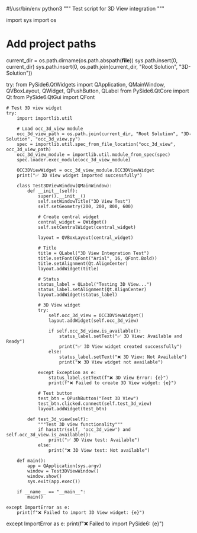 #!/usr/bin/env python3
"""
Test script for 3D View integration
"""

import sys
import os

# Add project paths
current_dir = os.path.dirname(os.path.abspath(__file__))
sys.path.insert(0, current_dir)
sys.path.insert(0, os.path.join(current_dir, "Root Solution", "3D-Solution"))

try:
    from PySide6.QtWidgets import QApplication, QMainWindow, QVBoxLayout, QWidget, QPushButton, QLabel
    from PySide6.QtCore import Qt
    from PySide6.QtGui import QFont
    
    # Test 3D view widget
    try:
        import importlib.util
        
        # Load occ_3d_view module
        occ_3d_view_path = os.path.join(current_dir, "Root Solution", "3D-Solution", "occ_3d_view.py")
        spec = importlib.util.spec_from_file_location("occ_3d_view", occ_3d_view_path)
        occ_3d_view_module = importlib.util.module_from_spec(spec)
        spec.loader.exec_module(occ_3d_view_module)
        
        OCC3DViewWidget = occ_3d_view_module.OCC3DViewWidget
        print("✅ 3D View widget imported successfully")
        
        class Test3DViewWindow(QMainWindow):
            def __init__(self):
                super().__init__()
                self.setWindowTitle("3D View Test")
                self.setGeometry(200, 200, 800, 600)
                
                # Create central widget
                central_widget = QWidget()
                self.setCentralWidget(central_widget)
                
                layout = QVBoxLayout(central_widget)
                
                # Title
                title = QLabel("3D View Integration Test")
                title.setFont(QFont("Arial", 16, QFont.Bold))
                title.setAlignment(Qt.AlignCenter)
                layout.addWidget(title)
                
                # Status
                status_label = QLabel("Testing 3D View...")
                status_label.setAlignment(Qt.AlignCenter)
                layout.addWidget(status_label)
                
                # 3D View widget
                try:
                    self.occ_3d_view = OCC3DViewWidget()
                    layout.addWidget(self.occ_3d_view)
                    
                    if self.occ_3d_view.is_available():
                        status_label.setText("✅ 3D View: Available and Ready")
                        print("✅ 3D View widget created successfully")
                    else:
                        status_label.setText("❌ 3D View: Not Available")
                        print("❌ 3D View widget not available")
                        
                except Exception as e:
                    status_label.setText(f"❌ 3D View Error: {e}")
                    print(f"❌ Failed to create 3D View widget: {e}")
                
                # Test button
                test_btn = QPushButton("Test 3D View")
                test_btn.clicked.connect(self.test_3d_view)
                layout.addWidget(test_btn)
            
            def test_3d_view(self):
                """Test 3D view functionality"""
                if hasattr(self, 'occ_3d_view') and self.occ_3d_view.is_available():
                    print("✅ 3D View test: Available")
                else:
                    print("❌ 3D View test: Not available")
        
        def main():
            app = QApplication(sys.argv)
            window = Test3DViewWindow()
            window.show()
            sys.exit(app.exec())
        
        if __name__ == "__main__":
            main()
            
    except ImportError as e:
        print(f"❌ Failed to import 3D View widget: {e}")
        
except ImportError as e:
    print(f"❌ Failed to import PySide6: {e}")
